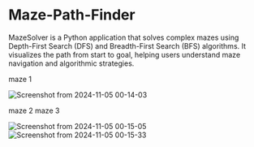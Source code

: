 # Maze-Path-Finder
MazeSolver is a Python application that solves complex mazes using Depth-First Search (DFS) and Breadth-First Search (BFS) algorithms. It visualizes the path from start to goal, helping users understand maze navigation and algorithmic strategies.

maze 1

![Screenshot from 2024-11-05 00-14-03](https://github.com/user-attachments/assets/5090b422-fab6-4aa5-88b9-87d38dc680ee)

maze 2                                                                                           maze 3

![Screenshot from 2024-11-05 00-15-05](https://github.com/user-attachments/assets/47c90485-285f-42f1-913c-c89516ec3ca6)      
![Screenshot from 2024-11-05 00-15-33](https://github.com/user-attachments/assets/b00b862a-3173-45b9-8dc9-269b75005c2a)
